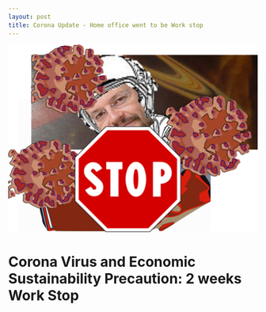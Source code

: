 ```yaml
---
layout: post
title: Corona Update - Home office went to be Work stop
---
```


![WorkHomeOffice](../images/workhomeofficestop.png)

# Corona Virus and Economic Sustainability Precaution: 2 weeks Work Stop 


